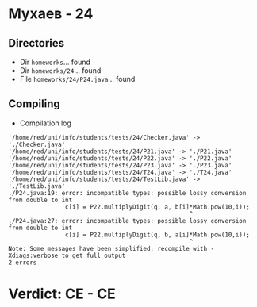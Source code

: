 # Мухаев - 24
## Directories
- Dir `homeworks`... found
- Dir `homeworks/24`... found
- File `homeworks/24/P24.java`... found
## Compiling
- Compilation log
```
'/home/red/uni/info/students/tests/24/Checker.java' -> './Checker.java'
'/home/red/uni/info/students/tests/24/P21.java' -> './P21.java'
'/home/red/uni/info/students/tests/24/P22.java' -> './P22.java'
'/home/red/uni/info/students/tests/24/P23.java' -> './P23.java'
'/home/red/uni/info/students/tests/24/T24.java' -> './T24.java'
'/home/red/uni/info/students/tests/24/TestLib.java' -> './TestLib.java'
./P24.java:19: error: incompatible types: possible lossy conversion from double to int
                c[i] = P22.multiplyDigit(q, a, b[i]*Math.pow(10,i));
                                                   ^
./P24.java:27: error: incompatible types: possible lossy conversion from double to int
                c[i] = P22.multiplyDigit(q, b, a[i]*Math.pow(10,i));
                                                   ^
Note: Some messages have been simplified; recompile with -Xdiags:verbose to get full output
2 errors

```
# Verdict: **CE** - CE
